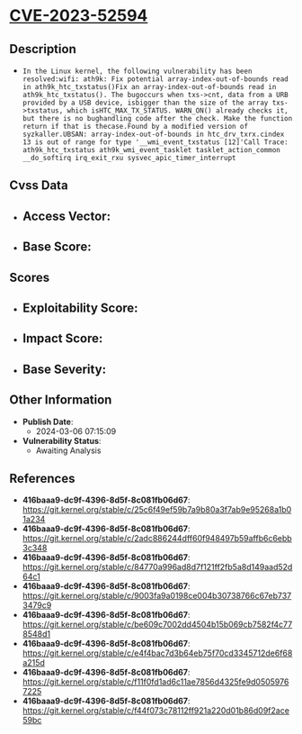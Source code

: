 
# [CVE-2023-52594](https://cve.mitre.org/cgi-bin/cvename.cgi?name=CVE-2023-52594)

## Description

- `In the Linux kernel, the following vulnerability has been resolved:wifi: ath9k: Fix potential array-index-out-of-bounds read in ath9k_htc_txstatus()Fix an array-index-out-of-bounds read in ath9k_htc_txstatus(). The bugoccurs when txs->cnt, data from a URB provided by a USB device, isbigger than the size of the array txs->txstatus, which isHTC_MAX_TX_STATUS. WARN_ON() already checks it, but there is no bughandling code after the check. Make the function return if that is thecase.Found by a modified version of syzkaller.UBSAN: array-index-out-of-bounds in htc_drv_txrx.cindex 13 is out of range for type '__wmi_event_txstatus [12]'Call Trace: ath9k_htc_txstatus ath9k_wmi_event_tasklet tasklet_action_common __do_softirq irq_exit_rxu sysvec_apic_timer_interrupt`

## Cvss Data

- **Access Vector**:
  - 
- **Base Score**:
  - 

## Scores

- **Exploitability Score**:
  - 
- **Impact Score**:
  - 
- **Base Severity**:
  - 

## Other Information

- **Publish Date**:
  - 2024-03-06 07:15:09
- **Vulnerability Status**:
  - Awaiting Analysis

## References

- **416baaa9-dc9f-4396-8d5f-8c081fb06d67**: https://git.kernel.org/stable/c/25c6f49ef59b7a9b80a3f7ab9e95268a1b01a234
- **416baaa9-dc9f-4396-8d5f-8c081fb06d67**: https://git.kernel.org/stable/c/2adc886244dff60f948497b59affb6c6ebb3c348
- **416baaa9-dc9f-4396-8d5f-8c081fb06d67**: https://git.kernel.org/stable/c/84770a996ad8d7f121ff2fb5a8d149aad52d64c1
- **416baaa9-dc9f-4396-8d5f-8c081fb06d67**: https://git.kernel.org/stable/c/9003fa9a0198ce004b30738766c67eb7373479c9
- **416baaa9-dc9f-4396-8d5f-8c081fb06d67**: https://git.kernel.org/stable/c/be609c7002dd4504b15b069cb7582f4c778548d1
- **416baaa9-dc9f-4396-8d5f-8c081fb06d67**: https://git.kernel.org/stable/c/e4f4bac7d3b64eb75f70cd3345712de6f68a215d
- **416baaa9-dc9f-4396-8d5f-8c081fb06d67**: https://git.kernel.org/stable/c/f11f0fd1ad6c11ae7856d4325fe9d05059767225
- **416baaa9-dc9f-4396-8d5f-8c081fb06d67**: https://git.kernel.org/stable/c/f44f073c78112ff921a220d01b86d09f2ace59bc
